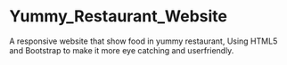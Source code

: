 # Yummy_Restaurant_Website
A responsive website that show food in yummy restaurant, Using HTML5 and Bootstrap to make it more eye catching and userfriendly.
